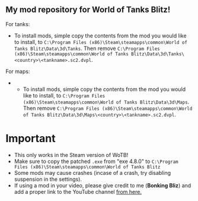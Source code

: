 ## My mod repository for World of Tanks Blitz!

For tanks:

- To install mods, simple copy the contents from the mod you would like to install, to ``C:\Program Files (x86)\Steam\steamapps\common\World of Tanks Blitz\Data\3d\Tanks``. Then remove ``C:\Program Files (x86)\Steam\steamapps\common\World of Tanks Blitz\Data\3d\Tanks\<country>\<tankname>.sc2.dvpl``.

For maps:

- - To install mods, simple copy the contents from the mod you would like to install, to ``C:\Program Files (x86)\Steam\steamapps\common\World of Tanks Blitz\Data\3d\Maps``. Then remove ``C:\Program Files (x86)\Steam\steamapps\common\World of Tanks Blitz\Data\3d\Maps\<country>\<tankname>.sc2.dvpl``.

# Important

- This only works in the Steam version of WoTB!
- Make sure to copy the patched ``.exe`` from "exe 4.8.0" to ``C:\Program Files (x86)\Steam\steamapps\common\World of Tanks Blitz``
- Some mods may cause crashes (incase of a crash, try disabling suspension in the settings).
- If using a mod in your video, please give credit to me (**Bonking Bliz**) and add a proper link to the YouTube channel [from here.](https://www.youtube.com/channel/UCXrqqkN44yGSlx8uzE7Sj8Q)
